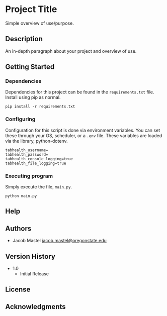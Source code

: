 # Project Title

Simple overview of use/purpose.

## Description

An in-depth paragraph about your project and overview of use.

## Getting Started

### Dependencies

Dependencies for this project can be found in the `requirements.txt` file. Install using pip as normal.

```
pip install -r requirements.txt
```

### Configuring

Configuration for this script is done via environment variables. You can set these through your OS, scheduler, or a `.env` file. These variables are loaded via the library, python-dotenv.

```
tabhealth_username=
tabhealth_password=
tabhealth_console_logging=true
tabhealth_file_logging=true
```

### Executing program

Simply execute the file, `main.py`.

```
python main.py
```

## Help

## Authors

- Jacob Mastel <jacob.mastel@oregonstate.edu>

## Version History

* 1.0
  * Initial Release

## License

## Acknowledgments
